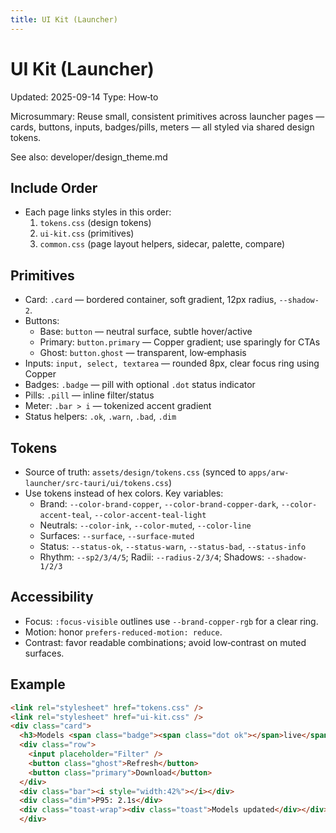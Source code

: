 ```yaml
---
title: UI Kit (Launcher)
---
```


# UI Kit (Launcher)

Updated: 2025-09-14
Type: How‑to

Microsummary: Reuse small, consistent primitives across launcher pages — cards, buttons, inputs, badges/pills, meters — all styled via shared design tokens.

See also: developer/design_theme.md

## Include Order

- Each page links styles in this order:
  1. `tokens.css` (design tokens)
  2. `ui-kit.css` (primitives)
  3. `common.css` (page layout helpers, sidecar, palette, compare)

## Primitives

- Card: `.card` — bordered container, soft gradient, 12px radius, `--shadow-2`.
- Buttons:
  - Base: `button` — neutral surface, subtle hover/active
  - Primary: `button.primary` — Copper gradient; use sparingly for CTAs
  - Ghost: `button.ghost` — transparent, low‑emphasis
- Inputs: `input, select, textarea` — rounded 8px, clear focus ring using Copper
- Badges: `.badge` — pill with optional `.dot` status indicator
- Pills: `.pill` — inline filter/status
- Meter: `.bar > i` — tokenized accent gradient
- Status helpers: `.ok`, `.warn`, `.bad`, `.dim`

## Tokens

- Source of truth: `assets/design/tokens.css` (synced to `apps/arw-launcher/src-tauri/ui/tokens.css`)
- Use tokens instead of hex colors. Key variables:
  - Brand: `--color-brand-copper`, `--color-brand-copper-dark`, `--color-accent-teal`, `--color-accent-teal-light`
  - Neutrals: `--color-ink`, `--color-muted`, `--color-line`
  - Surfaces: `--surface`, `--surface-muted`
  - Status: `--status-ok`, `--status-warn`, `--status-bad`, `--status-info`
  - Rhythm: `--sp2/3/4/5`; Radii: `--radius-2/3/4`; Shadows: `--shadow-1/2/3`

## Accessibility

- Focus: `:focus-visible` outlines use `--brand-copper-rgb` for a clear ring.
- Motion: honor `prefers-reduced-motion: reduce`.
- Contrast: favor readable combinations; avoid low‑contrast on muted surfaces.

## Example

```html
<link rel="stylesheet" href="tokens.css" />
<link rel="stylesheet" href="ui-kit.css" />
<div class="card">
  <h3>Models <span class="badge"><span class="dot ok"></span>live</span></h3>
  <div class="row">
    <input placeholder="Filter" />
    <button class="ghost">Refresh</button>
    <button class="primary">Download</button>
  </div>
  <div class="bar"><i style="width:42%"></i></div>
  <div class="dim">P95: 2.1s</div>
  <div class="toast-wrap"><div class="toast">Models updated</div></div>
  </div>
```

